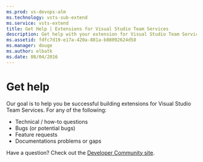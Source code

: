 ```yaml
---
ms.prod: vs-devops-alm
ms.technology: vsts-sub-extend
ms.service: vsts-extend
title: Get Help | Extensions for Visual Studio Team Services
description: Get help with your extension for Visual Studio Team Services.
ms.assetid: fdfc7d19-e17a-420a-881a-b88092624d58
ms.manager: douge
ms.author: elbatk
ms.date: 08/04/2016
---
```


# Get help

Our goal is to help you be successful building extensions for Visual Studio Team Services. For any of the following:

* Technical / how-to questions
* Bugs (or potential bugs)
* Feature requests
* Documentations problems or gaps

Have a question? Check out the [Developer Community site](https://aka.ms/vsts-integration-help).
